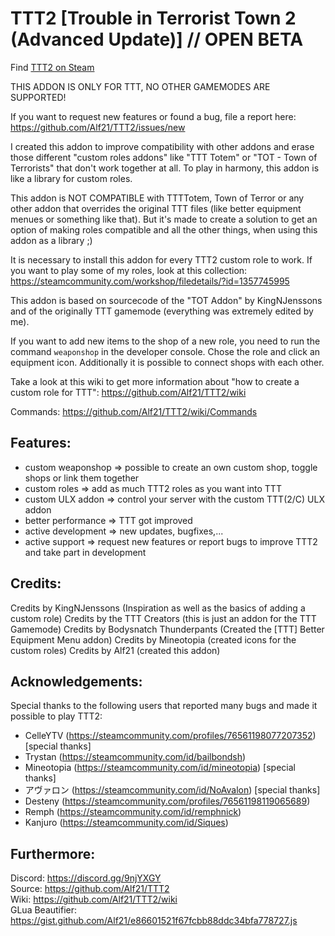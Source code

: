 # TTT2 [Trouble in Terrorist Town 2 (Advanced Update)] // OPEN BETA
Find [TTT2 on Steam](https://steamcommunity.com/sharedfiles/filedetails/?id=1357204556)

THIS ADDON IS ONLY FOR TTT, NO OTHER GAMEMODES ARE SUPPORTED!

If you want to request new features or found a bug, file a report here: https://github.com/Alf21/TTT2/issues/new

I created this addon to improve compatibility with other addons and erase those different "custom roles addons" like "TTT Totem" or "TOT - Town of Terrorists" that don't work together at all.
To play in harmony, this addon is like a library for custom roles.

This addon is NOT COMPATIBLE with TTTTotem, Town of Terror or any other addon that overrides the original TTT files (like better equipment menues or something like that). But it's made to create a solution to get an option of making roles compatible and all the other things, when using this addon as a library ;)

It is necessary to install this addon for every TTT2 custom role to work.
If you want to play some of my roles, look at this collection: https://steamcommunity.com/workshop/filedetails/?id=1357745995

This addon is based on sourcecode of the "TOT Addon" by KingNJenssons and of the originally TTT gamemode (everything was extremely edited by me).

If you want to add new items to the shop of a new role, you need to run the command `weaponshop` in the developer console. Chose the role and click an equipment icon. Additionally it is possible to connect shops with each other.

Take a look at this wiki to get more information about "how to create a custom role for TTT": https://github.com/Alf21/TTT2/wiki

Commands: https://github.com/Alf21/TTT2/wiki/Commands


## Features:
- custom weaponshop => possible to create an own custom shop, toggle shops or link them together
- custom roles => add as much TTT2 roles as you want into TTT
- custom ULX addon => control your server with the custom TTT(2/C) ULX addon
- better performance => TTT got improved
- active development => new updates, bugfixes,...
- active support => request new features or report bugs to improve TTT2 and take part in development

## Credits:
Credits by KingNJenssons (Inspiration as well as the basics of adding a custom role)
Credits by the TTT Creators (this is just an addon for the TTT Gamemode)
Credits by Bodysnatch Thunderpants (Created the [TTT] Better Equipment Menu addon)
Credits by Mineotopia (created icons for the custom roles)
Credits by Alf21 (created this addon)

## Acknowledgements:
Special thanks to the following users that reported many bugs and made it possible to play TTT2:
- CelleYTV (https://steamcommunity.com/profiles/76561198077207352) [special thanks]
- Trystan (https://steamcommunity.com/id/bailbondsh)
- Mineotopia (https://steamcommunity.com/id/mineotopia) [special thanks]
- アヴァロン (https://steamcommunity.com/id/NoAvalon) [special thanks]
- Desteny (https://steamcommunity.com/profiles/76561198119065689)
- Remph (https://steamcommunity.com/id/remphnick)
- Kanjuro (https://steamcommunity.com/id/Siques)

## Furthermore:
Discord: https://discord.gg/9njYXGY<br>
Source: https://github.com/Alf21/TTT2<br>
Wiki: https://github.com/Alf21/TTT2/wiki<br>
GLua Beautifier: https://gist.github.com/Alf21/e86601521f67fcbb88ddc34bfa778727.js
